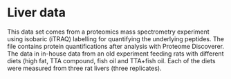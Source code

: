 # Liver data

This data set comes from a proteomics mass spectrometry experiment using isobaric (iTRAQ) labelling for quantifying the underlying peptides. The 
file contains protein quantifications after analysis with Proteome Discoverer. The data in in-house data from an old experiment feeding
rats with different diets (high fat, TTA compound, fish oil and TTA+fish oil. Each of the diets were measured from three rat livers 
(three replicates).

